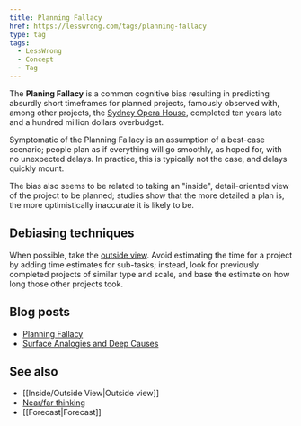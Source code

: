 ```yaml
---
title: Planning Fallacy
href: https://lesswrong.com/tags/planning-fallacy
type: tag
tags:
  - LessWrong
  - Concept
  - Tag
---
```


The **Planing Fallacy** is a common cognitive bias resulting in predicting absurdly short timeframes for planned projects, famously observed with, among other projects, the [Sydney Opera House](https://en.wikipedia.org/wiki/Sydney_Opera_House), completed ten years late and a hundred million dollars overbudget.

Symptomatic of the Planning Fallacy is an assumption of a best-case scenario; people plan as if everything will go smoothly, as hoped for, with no unexpected delays. In practice, this is typically not the case, and delays quickly mount.

The bias also seems to be related to taking an "inside", detail-oriented view of the project to be planned; studies show that the more detailed a plan is, the more optimistically inaccurate it is likely to be.

Debiasing techniques
--------------------

When possible, take the [outside view](https://www.lesswrong.com/tag/inside-outside-view). Avoid estimating the time for a project by adding time estimates for sub-tasks; instead, look for previously completed projects of similar type and scale, and base the estimate on how long those other projects took.

Blog posts
----------

*   [Planning Fallacy](http://lesswrong.com/lw/jg/planning_fallacy/)
*   [Surface Analogies and Deep Causes](http://lesswrong.com/lw/rj/surface_analogies_and_deep_causes/)

See also
--------

*   [[Inside/Outside View|Outside view]]
*   [Near/far thinking](https://www.lesswrong.com/tag/near-far-thinking)
*   [[Forecast|Forecast]]